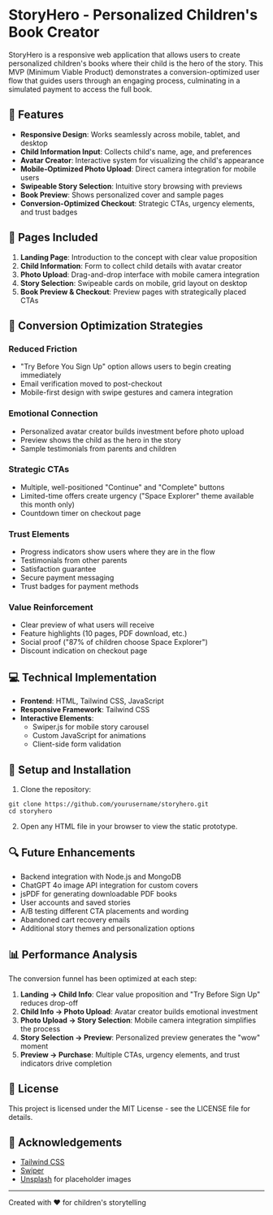 # StoryHero - Personalized Children's Book Creator

StoryHero is a responsive web application that allows users to create personalized children's books where their child is the hero of the story. This MVP (Minimum Viable Product) demonstrates a conversion-optimized user flow that guides users through an engaging process, culminating in a simulated payment to access the full book.

## 🌟 Features

- **Responsive Design**: Works seamlessly across mobile, tablet, and desktop
- **Child Information Input**: Collects child's name, age, and preferences
- **Avatar Creator**: Interactive system for visualizing the child's appearance
- **Mobile-Optimized Photo Upload**: Direct camera integration for mobile users
- **Swipeable Story Selection**: Intuitive story browsing with previews
- **Book Preview**: Shows personalized cover and sample pages
- **Conversion-Optimized Checkout**: Strategic CTAs, urgency elements, and trust badges

## 📱 Pages Included

1. **Landing Page**: Introduction to the concept with clear value proposition
2. **Child Information**: Form to collect child details with avatar creator
3. **Photo Upload**: Drag-and-drop interface with mobile camera integration
4. **Story Selection**: Swipeable cards on mobile, grid layout on desktop
5. **Book Preview & Checkout**: Preview pages with strategically placed CTAs

## 🚀 Conversion Optimization Strategies

### Reduced Friction
- "Try Before You Sign Up" option allows users to begin creating immediately
- Email verification moved to post-checkout
- Mobile-first design with swipe gestures and camera integration

### Emotional Connection
- Personalized avatar creator builds investment before photo upload
- Preview shows the child as the hero in the story
- Sample testimonials from parents and children

### Strategic CTAs
- Multiple, well-positioned "Continue" and "Complete" buttons
- Limited-time offers create urgency ("Space Explorer" theme available this month only)
- Countdown timer on checkout page

### Trust Elements
- Progress indicators show users where they are in the flow
- Testimonials from other parents
- Satisfaction guarantee
- Secure payment messaging
- Trust badges for payment methods

### Value Reinforcement
- Clear preview of what users will receive
- Feature highlights (10 pages, PDF download, etc.)
- Social proof ("87% of children choose Space Explorer")
- Discount indication on checkout page

## 💻 Technical Implementation

- **Frontend**: HTML, Tailwind CSS, JavaScript
- **Responsive Framework**: Tailwind CSS
- **Interactive Elements**: 
  - Swiper.js for mobile story carousel
  - Custom JavaScript for animations
  - Client-side form validation

## 🔧 Setup and Installation

1. Clone the repository:
```
git clone https://github.com/yourusername/storyhero.git
cd storyhero
```

2. Open any HTML file in your browser to view the static prototype.

## 🔍 Future Enhancements

- Backend integration with Node.js and MongoDB
- ChatGPT 4o image API integration for custom covers
- jsPDF for generating downloadable PDF books
- User accounts and saved stories
- A/B testing different CTA placements and wording
- Abandoned cart recovery emails
- Additional story themes and personalization options

## 📊 Performance Analysis

The conversion funnel has been optimized at each step:

1. **Landing → Child Info**: Clear value proposition and "Try Before Sign Up" reduces drop-off
2. **Child Info → Photo Upload**: Avatar creator builds emotional investment
3. **Photo Upload → Story Selection**: Mobile camera integration simplifies the process
4. **Story Selection → Preview**: Personalized preview generates the "wow" moment
5. **Preview → Purchase**: Multiple CTAs, urgency elements, and trust indicators drive completion

## 📝 License

This project is licensed under the MIT License - see the LICENSE file for details.

## 🙏 Acknowledgements

- [Tailwind CSS](https://tailwindcss.com/)
- [Swiper](https://swiperjs.com/)
- [Unsplash](https://unsplash.com/) for placeholder images

---

Created with ❤️ for children's storytelling
